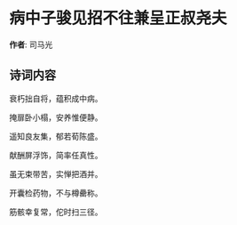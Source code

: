 # 病中子骏见招不往兼呈正叔尧夫

**作者**: 司马光

## 诗词内容

衰朽拙自将，蕴积成中病。

掩扉卧小榻，安养惟便静。

遥知良友集，郁若荀陈盛。

献酬屏浮饰，简率任真性。

虽无束带苦，实惮把酒并。

开囊检药物，不与樽罍称。

筋骸幸复常，佗时扫三径。

